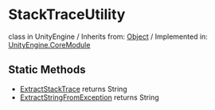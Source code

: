 # StackTraceUtility
class in UnityEngine
 / Inherits from: <a href="https://docs.unity3d.com/6000.2/Documentation/ScriptReference/Object.html">Object</a> / Implemented in: <a href="https://docs.unity3d.com/6000.2/Documentation/ScriptReference/UnityEngine.CoreModule.html">UnityEngine.CoreModule</a>

## Static Methods
- <a href="https://docs.unity3d.com/6000.2/Documentation/ScriptReference/StackTraceUtility.ExtractStackTrace.html">ExtractStackTrace</a> returns String
- <a href="https://docs.unity3d.com/6000.2/Documentation/ScriptReference/StackTraceUtility.ExtractStringFromException.html">ExtractStringFromException</a> returns String

